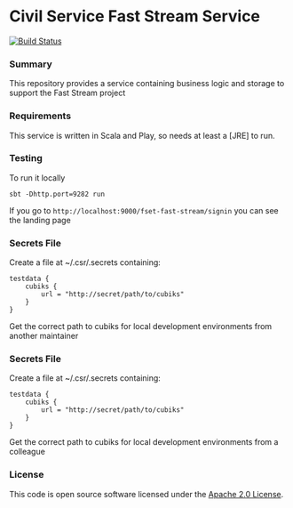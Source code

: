 # Civil Service Fast Stream Service  

[![Build Status](https://travis-ci.org/hmrc/fset-faststream.svg?branch=master)](https://travis-ci.org/hmrc/fset-faststream)

### Summary
This repository provides a service containing business logic and storage to support the Fast Stream project

### Requirements
This service is written in Scala and Play, so needs at least a [JRE] to run.

### Testing
To run it locally
	
	sbt -Dhttp.port=9282 run
	

If you go to `http://localhost:9000/fset-fast-stream/signin` you can see the landing page

### Secrets File

Create a file at ~/.csr/.secrets containing:

    testdata {
        cubiks {
            url = "http://secret/path/to/cubiks"
        }
    }

Get the correct path to cubiks for local development environments from another maintainer

### Secrets File

Create a file at ~/.csr/.secrets containing:

    testdata {
        cubiks {
            url = "http://secret/path/to/cubiks"
        }
    }

Get the correct path to cubiks for local development environments from a colleague

### License

This code is open source software licensed under the [Apache 2.0 License]("http://www.apache.org/licenses/LICENSE-2.0.html").
